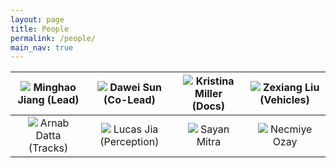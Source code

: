 ```yaml
---
layout: page
title: People
permalink: /people/
main_nav: true
---
```


|<img src="/Race/assets/profile-placeholder.gif"> Minghao Jiang (Lead)|<img src="/Race/assets/profile-placeholder.gif"> Dawei Sun (Co-Lead)|<img src="/Race/assets/kristina.jpg"> Kristina Miller (Docs)|<img src="/Race/assets/profile-placeholder.gif"> Zexiang Liu (Vehicles)|
|:---:|:---:|:---:|:---:|
|<img src="/Race/assets/profile-placeholder.gif"> Arnab Datta (Tracks)|<img src="/Race/assets/profile-placeholder.gif"> Lucas Jia (Perception)|<img src="/Race/assets/sayan_small_m.jpg"> Sayan Mitra|<img src="/Race/assets/profile-placeholder.gif"> Necmiye Ozay|


<!-- "/Race/assets/profile-placeholder.gif" -->
